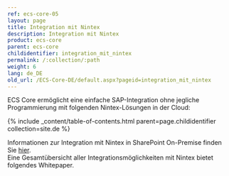 ```yaml
---
ref: ecs-core-05
layout: page
title: Integration mit Nintex
description: Integration mit Nintex
product: ecs-core
parent: ecs-core
childidentifier: integration_mit_nintex
permalink: /:collection/:path
weight: 6
lang: de_DE
old_url: /ECS-Core-DE/default.aspx?pageid=integration_mit_nintex
---
```


ECS Core ermöglicht eine einfache SAP-Integration ohne jegliche Programmierung mit folgenden Nintex-Lösungen in der Cloud:

{% include _content/table-of-contents.html parent=page.childidentifier collection=site.de %}

Informationen zur Integration mit Nintex in SharePoint On-Premise finden Sie [hier](../../erpconnect-services/sap-integration-nintex).  
Eine Gesamtübersicht aller Integrationsmöglichkeiten mit Nintex bietet folgendes Whitepaper.    